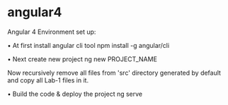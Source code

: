 # angular4

Angular 4 Environment set up:

•	At first install angular cli tool
npm install -g angular/cli

•	Next create new project
ng new PROJECT_NAME

Now recursively remove all files from 'src' directory generated by default and copy all Lab-1 files in it.

•	Build the code & deploy the project
ng serve

